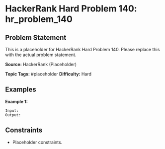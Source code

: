 # HackerRank Hard Problem 140: hr_problem_140

## Problem Statement

This is a placeholder for HackerRank Hard Problem 140.
Please replace this with the actual problem statement.

**Source:** HackerRank (Placeholder)

**Topic Tags:** #placeholder
**Difficulty:** Hard

## Examples

**Example 1:**

```
Input:
Output:
```

## Constraints

- Placeholder constraints.
